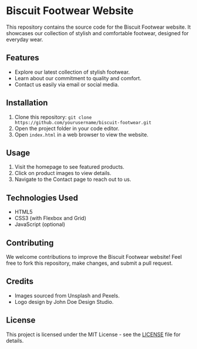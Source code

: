 # Biscuit Footwear Website

This repository contains the source code for the Biscuit Footwear website. It showcases our collection of stylish and comfortable footwear, designed for everyday wear.

## Features

- Explore our latest collection of stylish footwear.
- Learn about our commitment to quality and comfort.
- Contact us easily via email or social media.

## Installation

1. Clone this repository: `git clone https://github.com/yourusername/biscuit-footwear.git`
2. Open the project folder in your code editor.
3. Open `index.html` in a web browser to view the website.

## Usage

1. Visit the homepage to see featured products.
2. Click on product images to view details.
3. Navigate to the Contact page to reach out to us.

## Technologies Used

- HTML5
- CSS3 (with Flexbox and Grid)
- JavaScript (optional)

## Contributing

We welcome contributions to improve the Biscuit Footwear website! Feel free to fork this repository, make changes, and submit a pull request.

## Credits

- Images sourced from Unsplash and Pexels.
- Logo design by John Doe Design Studio.

## License

This project is licensed under the MIT License - see the [LICENSE](LICENSE) file for details.
